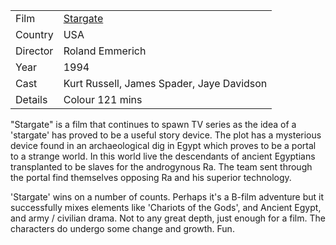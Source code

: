| | |
|-|-|
Film|[Stargate](https://www.imdb.com/title/tt0111282/)
Country|USA
Director|Roland Emmerich
Year|1994
Cast|Kurt Russell, James Spader, Jaye Davidson
Details|Colour 121 mins

"Stargate" is a film that continues to spawn TV series as the idea of a 'stargate' has proved to be a useful story device. The plot has a mysterious device found in an archaeological dig in Egypt which proves to be a portal to a strange world. In this world live the descendants of ancient Egyptians transplanted to be slaves for the androgynous Ra. The team sent through the portal find themselves opposing Ra and his superior technology.

'Stargate' wins on a number of counts. Perhaps it's a B-film adventure but it successfully mixes elements like 'Chariots of the Gods', and Ancient Egypt, and army / civilian drama. Not to any great depth, just enough for a film. The characters do undergo some change and growth. Fun.